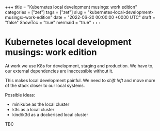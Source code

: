 +++
title = "Kubernetes local development musings: work edition"
categories = ["zet"]
tags = ["zet"]
slug = "kubernetes-local-development-musings:-work-edition"
date = "2022-06-20 00:00:00 +0000 UTC"
draft = "false"
ShowToc = "true"
mermaid = "true"
+++

# Kubernetes local development musings: work edition

At work we use K8s for development, staging and production. We have to,
our external dependencies are inaccessible without it.

This makes local development painful. We need to *shift left* and move
more of the stack closer to our local systems.

Possible ideas:

- minikube as the local cluster
- k3s as a local cluster
- kind/k3d as a dockerised local cluster

TBC

